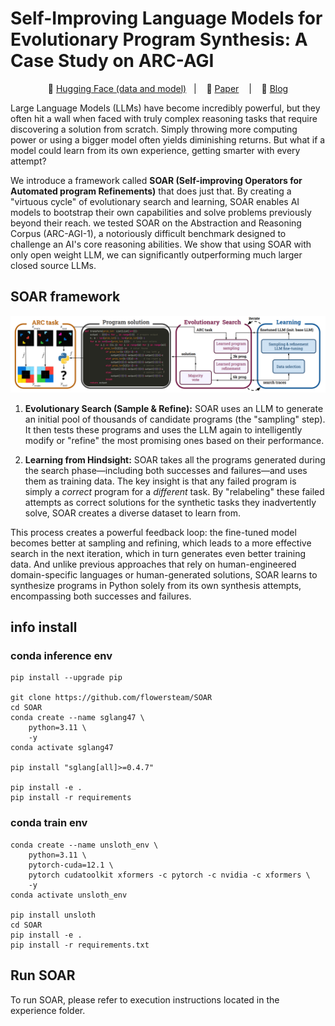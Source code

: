 # Self-Improving Language Models for Evolutionary Program Synthesis: A Case Study on ARC-AGI

<p align="center">
          🤗 <a href="https://huggingface.co/collections/julien31/soar-arc-6856d27681fce01d9af4c4a3">Hugging Face (data and model)</a>&nbsp&nbsp | &nbsp&nbsp 📑 <a href="todo">Paper</a> &nbsp&nbsp | &nbsp&nbsp 📑 <a href="https://julienp.netlify.app/posts/soar/">Blog</a>
</p>

Large Language Models (LLMs) have become incredibly powerful, but they often hit a wall when faced with truly complex reasoning tasks that require discovering a solution from scratch. Simply throwing more computing power or using a bigger model often yields diminishing returns. But what if a model could learn from its own experience, getting smarter with every attempt?

We introduce a framework called **SOAR (Self-improving Operators for Automated program Refinements)** that does just that. By creating a "virtuous cycle" of evolutionary search and learning, SOAR enables AI models to bootstrap their own capabilities and solve problems previously beyond their reach. we tested SOAR on the Abstraction and Reasoning Corpus (ARC-AGI-1), a notoriously difficult benchmark designed to challenge an AI's core reasoning abilities. We show that using SOAR with only open weight LLM, we can significantly outperforming much larger closed source LLMs.

## SOAR framework
![soar](docs/image/soar_fig.png)

1.  **Evolutionary Search (Sample & Refine):** SOAR uses an LLM to generate an initial pool of thousands of candidate programs (the "sampling" step). It then tests these programs and uses the LLM again to intelligently modify or "refine" the most promising ones based on their performance.

2.  **Learning from Hindsight:** SOAR takes all the programs generated during the search phase—including both successes and failures—and uses them as training data. The key insight is that any failed program is simply a *correct* program for a *different* task. By "relabeling" these failed attempts as correct solutions for the synthetic tasks they inadvertently solve, SOAR creates a diverse dataset to learn from.

This process creates a powerful feedback loop: the fine-tuned model becomes better at sampling and refining, which leads to a more effective search in the next iteration, which in turn generates even better training data. And unlike previous approaches that rely on human-engineered domain-specific languages or human-generated solutions, SOAR learns to synthesize programs in Python solely from its own synthesis attempts, encompassing both successes and failures.


## info install

### conda inference env
```
pip install --upgrade pip

git clone https://github.com/flowersteam/SOAR
cd SOAR
conda create --name sglang47 \
    python=3.11 \
    -y
conda activate sglang47

pip install "sglang[all]>=0.4.7"

pip install -e .
pip install -r requirements

```

### conda train env
```
conda create --name unsloth_env \
    python=3.11 \
    pytorch-cuda=12.1 \
    pytorch cudatoolkit xformers -c pytorch -c nvidia -c xformers \
    -y
conda activate unsloth_env

pip install unsloth
cd SOAR
pip install -e .
pip install -r requirements.txt
```

## Run SOAR
To run SOAR, please refer to execution instructions located in the experience folder. 